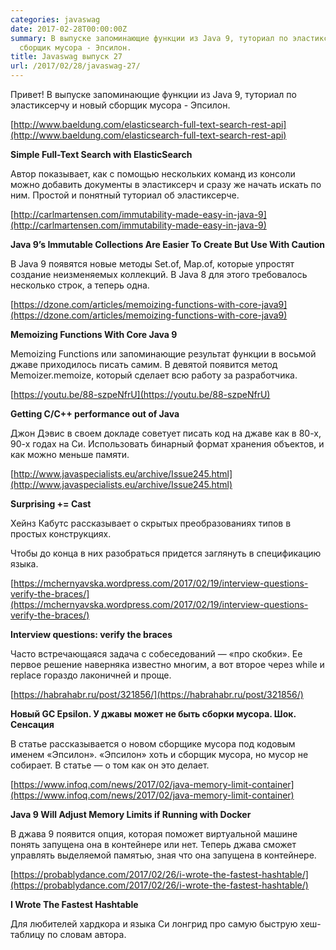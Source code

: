 ```yaml
---
categories: javaswag
date: 2017-02-28T00:00:00Z
summary: В выпуске запоминающие функции из Java 9, туториал по эластиксерчу и новый
  сборщик мусора - Эпсилон.
title: Javaswag выпуск 27
url: /2017/02/28/javaswag-27/
---
```


Привет!
В выпуске запоминающие функции из Java 9, туториал по эластиксерчу и новый сборщик мусора - Эпсилон.

[http://www.baeldung.com/elasticsearch-full-text-search-rest-api](http://www.baeldung.com/elasticsearch-full-text-search-rest-api)

**Simple Full-Text Search with ElasticSearch**

Автор показывает, как с помощью нескольких команд из консоли можно добавить документы в эластиксерч и сразу же начать искать по ним. Простой и понятный туториал об эластиксерче. 

[http://carlmartensen.com/immutability-made-easy-in-java-9](http://carlmartensen.com/immutability-made-easy-in-java-9)

**Java 9’s Immutable Collections Are Easier To Create But Use With Caution**

В Java 9 появятся новые методы Set.of, Map.of, которые упростят создание неизменяемых коллекций. В Java 8  для этого требовалось несколько строк, а теперь одна.

[https://dzone.com/articles/memoizing-functions-with-core-java9](https://dzone.com/articles/memoizing-functions-with-core-java9)

**Memoizing Functions With Core Java 9**

Memoizing Functions или запоминающие результат функции в восьмой джаве приходилось писать самим. В девятой появится метод Memoizer.memoize, который сделает всю работу за разработчика.

[https://youtu.be/88-szpeNfrU](https://youtu.be/88-szpeNfrU)

**Getting C/C++ performance out of Java**

Джон Дэвис в своем докладе советует писать код на джаве как в 80-х, 90-х годах на Си.
Использовать бинарный формат хранения объектов, и как можно меньше памяти.

[http://www.javaspecialists.eu/archive/Issue245.html](http://www.javaspecialists.eu/archive/Issue245.html)

**Surprising += Cast**

Хейнз Кабутс рассказывает о скрытых преобразованиях типов в простых конструкциях.

Чтобы до конца в них разобраться придется заглянуть в спецификацию языка.

[https://mchernyavska.wordpress.com/2017/02/19/interview-questions-verify-the-braces/](https://mchernyavska.wordpress.com/2017/02/19/interview-questions-verify-the-braces/)

**Interview questions: verify the braces**

Часто встречающаяся задача с собеседований — «про скобки». Ее первое решение наверняка известно многим, а вот второе через while и replace гораздо лаконичней и проще.

[https://habrahabr.ru/post/321856/](https://habrahabr.ru/post/321856/)

**Новый GC Epsilon. У джавы может не быть сборки мусора. Шок. Сенсация**

В статье рассказывается о новом сборщике мусора под кодовым именем «Эпсилон». «Эпсилон» хоть и сборщик мусора, но мусор не собирает.  В статье — о том как он это делает.

[https://www.infoq.com/news/2017/02/java-memory-limit-container](https://www.infoq.com/news/2017/02/java-memory-limit-container)

**Java 9 Will Adjust Memory Limits if Running with Docker**

В джава 9 появится опция, которая поможет виртуальной машине понять запущена она в контейнере или нет. Теперь джава сможет управлять выделяемой памятью, зная что она запущена в контейнере.

[https://probablydance.com/2017/02/26/i-wrote-the-fastest-hashtable/](https://probablydance.com/2017/02/26/i-wrote-the-fastest-hashtable/)

**I Wrote The Fastest Hashtable**

Для любителей хардкора и языка Си лонгрид про самую быструю хеш-таблицу по словам автора.

